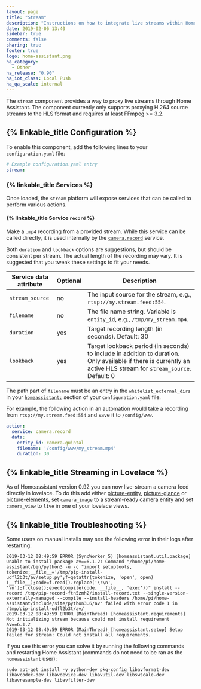 ```yaml
---
layout: page
title: "Stream"
description: "Instructions on how to integrate live streams within Home Assistant."
date: 2019-02-06 13:40
sidebar: true
comments: false
sharing: true
footer: true
logo: home-assistant.png
ha_category:
  - Other
ha_release: "0.90"
ha_iot_class: Local Push
ha_qa_scale: internal
---
```


The `stream` component provides a way to proxy live streams through Home Assistant. The component currently only supports proxying H.264 source streams to the HLS format and requires at least FFmpeg >= 3.2.

## {% linkable_title Configuration %}

To enable this component, add the following lines to your `configuration.yaml` file:

```yaml
# Example configuration.yaml entry
stream:
```

### {% linkable_title Services %}

Once loaded, the `stream` platform will expose services that can be called to perform various actions.

#### {% linkable_title Service `record` %}

Make a `.mp4` recording from a provided stream.  While this service can be called directly, it is used internally by the [`camera.record`](/components/camera#service-record) service.

Both `duration` and `lookback` options are suggestions, but should be consistent per stream.  The actual length of the recording may vary. It is suggested that you tweak these settings to fit your needs.

| Service data attribute | Optional | Description |
| ---------------------- | -------- | ----------- |
| `stream_source`        |      no  | The input source for the stream, e.g., `rtsp://my.stream.feed:554`. |
| `filename`             |      no  | The file name string. Variable is `entity_id`, e.g., `/tmp/my_stream.mp4`. |
| `duration`             |      yes | Target recording length (in seconds). Default: 30 |
| `lookback`             |      yes | Target lookback period (in seconds) to include in addition to duration.  Only available if there is currently an active HLS stream for `stream_source`. Default: 0 |

The path part of `filename` must be an entry in the `whitelist_external_dirs` in your [`homeassistant:`](/docs/configuration/basic/) section of your `configuration.yaml` file.

For example, the following action in an automation would take a recording from `rtsp://my.stream.feed:554` and save it to `/config/www`.

```yaml
action:
  service: camera.record
  data:
    entity_id: camera.quintal
    filename: '/config/www/my_stream.mp4'
    duration: 30
```

## {% linkable_title Streaming in Lovelace %}

As of Homeassistant version 0.92 you can now live-stream a camera feed directly in lovelace.
To do this add either [picture-entity](/lovelace/picture-entity/), [picture-glance](/lovelace/picture-glance/) or [picture-elements](/lovelace/picture-elements/), set `camera_image` to a stream-ready camera entity and set `camera_view` to `live` in one of your lovelace views.

## {% linkable_title Troubleshooting %}

Some users on manual installs may see the following error in their logs after restarting:

```
2019-03-12 08:49:59 ERROR (SyncWorker_5) [homeassistant.util.package] Unable to install package av==6.1.2: Command "/home/pi/home-assistant/bin/python3 -u -c "import setuptools, tokenize;__file__='/tmp/pip-install-udfl2b3t/av/setup.py';f=getattr(tokenize, 'open', open)(__file__);code=f.read().replace('\r\n', '\n');f.close();exec(compile(code, __file__, 'exec'))" install --record /tmp/pip-record-ftn5zmh2/install-record.txt --single-version-externally-managed --compile --install-headers /home/pi/home-assistant/include/site/python3.6/av" failed with error code 1 in /tmp/pip-install-udfl2b3t/av/
2019-03-12 08:49:59 ERROR (MainThread) [homeassistant.requirements] Not initializing stream because could not install requirement av==6.1.2
2019-03-12 08:49:59 ERROR (MainThread) [homeassistant.setup] Setup failed for stream: Could not install all requirements.
```

If you see this error you can solve it by running the following commands and restarting Home Assistant (commands do not need to be ran as the `homeassistant` user):

```
sudo apt-get install -y python-dev pkg-config libavformat-dev libavcodec-dev libavdevice-dev libavutil-dev libswscale-dev libavresample-dev libavfilter-dev
```
